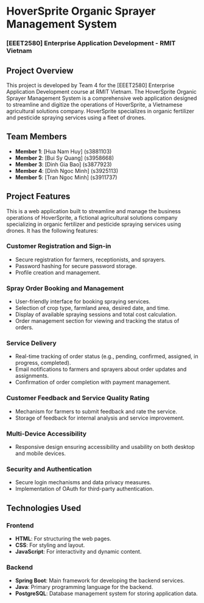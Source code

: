 # HoverSprite Organic Sprayer Management System

### [EEET2580] Enterprise Application Development - RMIT Vietnam

## Project Overview

This project is developed by Team 4 for the [EEET2580] Enterprise Application Development course at RMIT Vietnam. The HoverSprite Organic Sprayer Management System is a comprehensive web application designed to streamline and digitize the operations of HoverSprite, a Vietnamese agricultural solutions company. HoverSprite specializes in organic fertilizer and pesticide spraying services using a fleet of drones.

## Team Members

- **Member 1**: [Hua Nam Huy] (s3881103)
- **Member 2**: [Bui Sy Quang] (s3958668)
- **Member 3**: [Dinh Gia Bao] (s3877923)
- **Member 4**: [Dinh Ngoc Minh] (s3925113)
- **Member 5**: [Tran Ngoc Minh] (s3911737)

## Project Features

This is a web application built to streamline and manage the business operations of HoverSprite, a fictional agricultural solutions company specializing in organic fertilizer and pesticide spraying services using drones. It has the following features:

### Customer Registration and Sign-in

- Secure registration for farmers, receptionists, and sprayers.
- Password hashing for secure password storage.
- Profile creation and management.

### Spray Order Booking and Management

- User-friendly interface for booking spraying services.
- Selection of crop type, farmland area, desired date, and time.
- Display of available spraying sessions and total cost calculation.
- Order management section for viewing and tracking the status of orders.

### Service Delivery

- Real-time tracking of order status (e.g., pending, confirmed, assigned, in progress, completed).
- Email notifications to farmers and sprayers about order updates and assignments.
- Confirmation of order completion with payment management.

### Customer Feedback and Service Quality Rating

- Mechanism for farmers to submit feedback and rate the service.
- Storage of feedback for internal analysis and service improvement.

### Multi-Device Accessibility

- Responsive design ensuring accessibility and usability on both desktop and mobile devices.

### Security and Authentication

- Secure login mechanisms and data privacy measures.
- Implementation of OAuth for third-party authentication.

## Technologies Used

### Frontend

- **HTML**: For structuring the web pages.
- **CSS**: For styling and layout.
- **JavaScript**: For interactivity and dynamic content.

### Backend

- **Spring Boot**: Main framework for developing the backend services.
- **Java**: Primary programming language for the backend.
- **PostgreSQL**: Database management system for storing application data.


